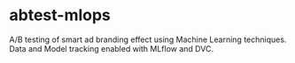 # abtest-mlops
A/B testing of smart ad branding effect using Machine Learning techniques. Data and Model tracking enabled with MLflow and DVC.
